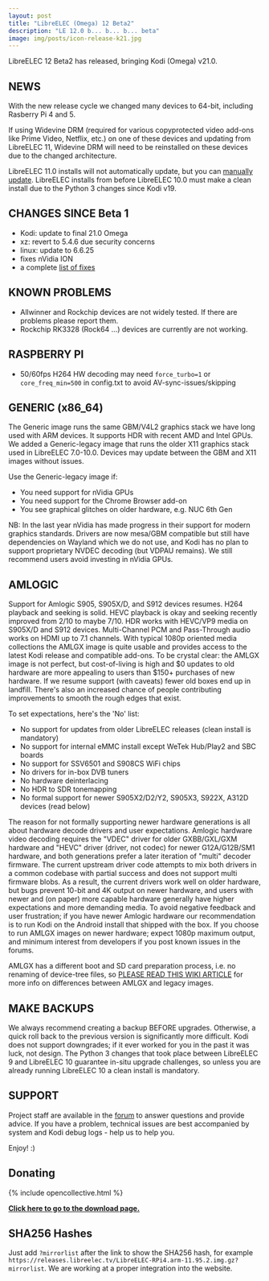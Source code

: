 ```yaml
---
layout: post
title: "LibreELEC (Omega) 12 Beta2"
description: "LE 12.0 b... b... b... beta"
image: img/posts/icon-release-k21.jpg
---
```


LibreELEC 12 Beta2 has released, bringing Kodi (Omega) v21.0.

## NEWS

With the new release cycle we changed many devices to 64-bit, including Rasberry Pi 4 and 5.

If using Widevine DRM (required for various copyprotected video add-ons like Prime Video, Netflix, etc.) on one of these devices and updating from LibreELEC 11, Widevine DRM will need to be reinstalled on these devices due to the changed architecture.

LibreELEC 11.0 installs will not automatically update, but you can [manually update](https://wiki.libreelec.tv/support/update). LibreELEC installs from before LibreELEC 10.0 must make a clean install due to the Python 3 changes since Kodi v19.

## CHANGES SINCE Beta 1

- Kodi: update to final 21.0 Omega
- xz: revert to 5.4.6 due security concerns
- linux: update to 6.6.25
- fixes nVidia ION
- a complete [list of fixes](https://github.com/LibreELEC/LibreELEC.tv/compare/11.95.1...11.95.2)

## KNOWN PROBLEMS

- Allwinner and Rockchip devices are not widely tested. If there are problems please report them.
- Rockchip RK3328 (Rock64 ...) devices are currently are not working.

## RASPBERRY PI

- 50/60fps H264 HW decoding may need `force_turbo=1` or `core_freq_min=500` in config.txt to avoid AV-sync-issues/skipping

## GENERIC (x86_64)

The Generic image runs the same GBM/V4L2 graphics stack we have long used with ARM devices. It supports HDR with recent AMD and Intel GPUs. We added a Generic-legacy image that runs the older X11 graphics stack used in LibreELEC 7.0-10.0. Devices may update between the GBM and X11 images without issues.

Use the Generic-legacy image if:

- You need support for nVidia GPUs
- You need support for the Chrome Browser add-on
- You see graphical glitches on older hardware, e.g. NUC 6th Gen

NB: In the last year nVidia has made progress in their support for modern graphics standards. Drivers are now mesa/GBM compatible but still have dependencies on Wayland which we do not use, and Kodi has no plan to support proprietary NVDEC decoding (but VDPAU remains). We still recommend users avoid investing in nVidia GPUs.

## AMLOGIC

Support for Amlogic S905, S905X/D, and S912 devices resumes. H264 playback and seeking is solid. HEVC playback is okay and seeking recently improved from 2/10 to maybe 7/10. HDR works with HEVC/VP9 media on S905X/D and S912 devices. Multi-Channel PCM and Pass-Through audio works on HDMI up to 7.1 channels. With typical 1080p oriented media collections the AMLGX image is quite usable and provides access to the latest Kodi release and compatible add-ons. To be crystal clear: the AMLGX image is not perfect, but cost-of-living is high and $0 updates to old hardware are more appealing to users than $150+ purchases of new hardware. If we resume support (with caveats) fewer old boxes end up in landfill. There's also an increased chance of people contributing improvements to smooth the rough edges that exist.

To set expectations, here's the 'No' list:

- No support for updates from older LibreELEC releases (clean install is mandatory)
- No support for internal eMMC install except WeTek Hub/Play2 and SBC boards
- No support for SSV6501 and S908CS WiFi chips
- No drivers for in-box DVB tuners
- No hardware deinterlacing
- No HDR to SDR tonemapping
- No formal support for newer S905X2/D2/Y2, S905X3, S922X, A312D devices (read below)

The reason for not formally supporting newer hardware generations is all about hardware decode drivers and user expectations. Amlogic hardware video decoding requires the "VDEC" driver for older GXBB/GXL/GXM hardware and "HEVC" driver (driver, not codec) for newer G12A/G12B/SM1 hardware, and both generations prefer a later iteration of "multi" decoder firmware. The current upstream driver code attempts to mix both drivers in a common codebase with partial success and does not support multi firmware blobs. As a result, the current drivers work well on older hardware, but bugs prevent 10-bit and 4K output on newer hardware, and users with newer and (on paper) more capable hardware generally have higher expectations and more demanding media. To avoid negative feedback and user frustration; if you have newer Amlogic hardware our recommendation is to run Kodi on the Android install that shipped with the box. If you choose to run AMLGX images on newer hardware; expect 1080p maximum output, and minimum interest from developers if you post known issues in the forums.

AMLGX has a different boot and SD card preparation process, i.e. no renaming of device-tree files, so [PLEASE READ THIS WIKI ARTICLE](https://wiki.libreelec.tv/hardware/amlogic) for more info on differences between AMLGX and legacy images.

## MAKE BACKUPS

We always recommend creating a backup BEFORE upgrades. Otherwise, a quick roll back to the previous version is significantly more difficult. Kodi does not support downgrades; if it ever worked for you in the past it was luck, not design. The Python 3 changes that took place between LibreELEC 9 and LibreELEC 10 guarantee in-situ upgrade challenges, so unless you are already running LibreELEC 10 a clean install is mandatory.

## SUPPORT

Project staff are available in the [forum](https://forum.libreelec.tv) to answer questions and provide advice. If you have a problem, technical issues are best accompanied by system and Kodi debug logs - help us to help you.

Enjoy! :)

## Donating

{% include opencollective.html %}

[**Click here to go to the download page.**](https://libreelec.tv/downloads/)

## SHA256 Hashes

Just add `?mirrorlist` after the link to show the SHA256 hash, for example `https://releases.libreelec.tv/LibreELEC-RPi4.arm-11.95.2.img.gz?mirrorlist`.
We are working at a proper integration into the website.
